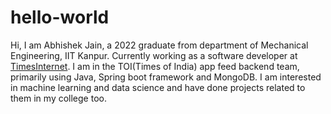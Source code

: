 # hello-world
Hi, I am Abhishek Jain, a 2022 graduate from department of Mechanical Engineering, IIT Kanpur. Currently working as a software developer at [TimesInternet](https://timesinternet.in/).
I am in the TOI(Times of India) app feed backend team, primarily using Java, Spring boot framework and MongoDB. I am interested in machine learning and data science and have done projects related to them in my college too.
